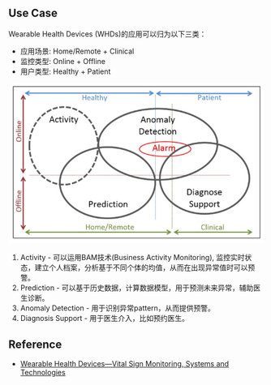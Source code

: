 ## Use Case
Wearable Health Devices (WHDs)的应用可以归为以下三类：
* 应用场景: Home/Remote + Clinical
* 监控类型: Online + Offline
* 用户类型: Healthy + Patient

![Classification](./images/sensors-18-02414-g001.jpg)

1. Activity - 可以运用BAM技术(Business Activity Monitoring), 监控实时状态，建立个人档案，分析基于不同个体的均值，从而在出现异常值时可以预警。
2. Prediction - 可以基于历史数据，计算数据模型，用于预测未来异常，辅助医生诊断。
3. Anomaly Detection - 用于识别异常pattern，从而提供预警。
4. Diagnosis Support - 用于医生介入，比如预约医生。


## Reference
* [Wearable Health Devices—Vital Sign Monitoring, Systems and Technologies](https://www.ncbi.nlm.nih.gov/pmc/articles/PMC6111409/)
